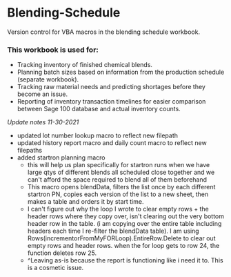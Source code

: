 # Blending-Schedule
Version control for VBA macros in the blending schedule workbook.


### This workbook is used for:
 - Tracking inventory of finished chemical blends.
 - Planning batch sizes based on information from the production schedule (separate workbook).
 - Tracking raw material needs and predicting shortages before they become an issue.
 - Reporting of inventory transaction timelines for easier comparison between Sage 100 database and actual inventory counts.


*Update notes 11-30-2021*
 - updated lot number lookup macro to reflect new filepath
 - updated history report macro and daily count macro to reflect new filepaths
 - added startron planning macro
     - this will help us plan specifically for startron runs when we have large qtys of different blends all scheduled close together and we can't afford the space required to blend all of them beforehand 
   	 - This macro opens blendData, filters the list once by each different startron PN, copies each version of the list to a new sheet, then makes a table and orders it by start time.
   	 - I can't figure out why the loop I wrote to clear empty rows + the header rows where they copy over, isn't clearing out the very bottom header row in the table. (i am copying over the entire table including headers each time I re-filter the blendData table). I am using Rows(incrementorFromMyFORLoop).EntireRow.Delete to clear out empty rows and header rows. when the for loop gets to row 24, the function deletes row 25.
   	 - ^Leaving as-is because the report is functioning like i need it to. This is a cosmetic issue.
